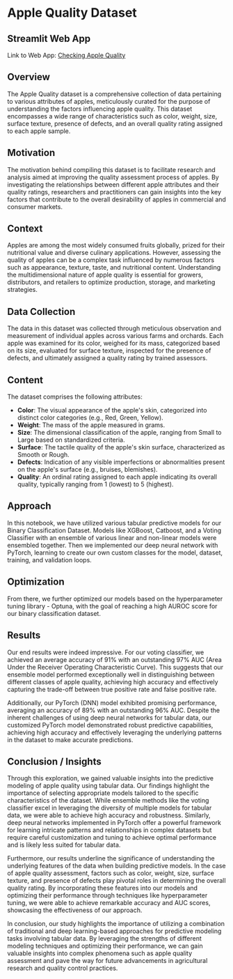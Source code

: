 # Apple Quality Dataset

## Streamlit Web App
Link to Web App: [Checking Apple Quality](https://checking-apple-quality.streamlit.app/)

## Overview
The Apple Quality dataset is a comprehensive collection of data pertaining to various attributes of apples, meticulously curated for the purpose of understanding the factors influencing apple quality. This dataset encompasses a wide range of characteristics such as color, weight, size, surface texture, presence of defects, and an overall quality rating assigned to each apple sample.

## Motivation
The motivation behind compiling this dataset is to facilitate research and analysis aimed at improving the quality assessment process of apples. By investigating the relationships between different apple attributes and their quality ratings, researchers and practitioners can gain insights into the key factors that contribute to the overall desirability of apples in commercial and consumer markets.

## Context
Apples are among the most widely consumed fruits globally, prized for their nutritional value and diverse culinary applications. However, assessing the quality of apples can be a complex task influenced by numerous factors such as appearance, texture, taste, and nutritional content. Understanding the multidimensional nature of apple quality is essential for growers, distributors, and retailers to optimize production, storage, and marketing strategies.

## Data Collection
The data in this dataset was collected through meticulous observation and measurement of individual apples across various farms and orchards. Each apple was examined for its color, weighed for its mass, categorized based on its size, evaluated for surface texture, inspected for the presence of defects, and ultimately assigned a quality rating by trained assessors.

## Content
The dataset comprises the following attributes:

- **Color**: The visual appearance of the apple's skin, categorized into distinct color categories (e.g., Red, Green, Yellow).
- **Weight**: The mass of the apple measured in grams.
- **Size**: The dimensional classification of the apple, ranging from Small to Large based on standardized criteria.
- **Surface**: The tactile quality of the apple's skin surface, characterized as Smooth or Rough.
- **Defects**: Indication of any visible imperfections or abnormalities present on the apple's surface (e.g., bruises, blemishes).
- **Quality**: An ordinal rating assigned to each apple indicating its overall quality, typically ranging from 1 (lowest) to 5 (highest).

## Approach
In this notebook, we have utilized various tabular predictive models for our Binary Classification Dataset. Models like XGBoost, Catboost, and a Voting Classifier with an ensemble of various linear and non-linear models were ensembled together. Then we implemented our deep neural network with PyTorch, learning to create our own custom classes for the model, dataset, training, and validation loops. 

## Optimization
From there, we further optimized our models based on the hyperparameter tuning library - Optuna, with the goal of reaching a high AUROC score for our binary classification dataset.

## Results

Our end results were indeed impressive. For our voting classifier, we achieved an average accuracy of 91% with an outstanding 97% AUC (Area Under the Receiver Operating Characteristic Curve). This suggests that our ensemble model performed exceptionally well in distinguishing between different classes of apple quality, achieving high accuracy and effectively capturing the trade-off between true positive rate and false positive rate.

Additionally, our PyTorch (DNN) model exhibited promising performance, averaging an accuracy of 89% with an outstanding 96% AUC. Despite the inherent challenges of using deep neural networks for tabular data, our customized PyTorch model demonstrated robust predictive capabilities, achieving high accuracy and effectively leveraging the underlying patterns in the dataset to make accurate predictions.

## Conclusion / Insights

Through this exploration, we gained valuable insights into the predictive modeling of apple quality using tabular data. Our findings highlight the importance of selecting appropriate models tailored to the specific characteristics of the dataset. While ensemble methods like the voting classifier excel in leveraging the diversity of multiple models for tabular data, we were able to achieve high accuracy and robustness. Similarly, deep neural networks implemented in PyTorch offer a powerful framework for learning intricate patterns and relationships in complex datasets but require careful customization and tuning to achieve optimal performance and is likely less suited for tabular data.

Furthermore, our results underline the significance of understanding the underlying features of the data when building predictive models. In the case of apple quality assessment, factors such as color, weight, size, surface texture, and presence of defects play pivotal roles in determining the overall quality rating. By incorporating these features into our models and optimizing their performance through techniques like hyperparameter tuning, we were able to achieve remarkable accuracy and AUC scores, showcasing the effectiveness of our approach.

In conclusion, our study highlights the importance of utilizing a combination of traditional and deep learning-based approaches for predictive modeling tasks involving tabular data. By leveraging the strengths of different modeling techniques and optimizing their performance, we can gain valuable insights into complex phenomena such as apple quality assessment and pave the way for future advancements in agricultural research and quality control practices.